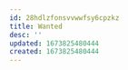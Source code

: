 ```yaml
---
id: 28hdlzfonsvvwwfsy6cpzkz
title: Wanted
desc: ''
updated: 1673825480444
created: 1673825480444
---
```

